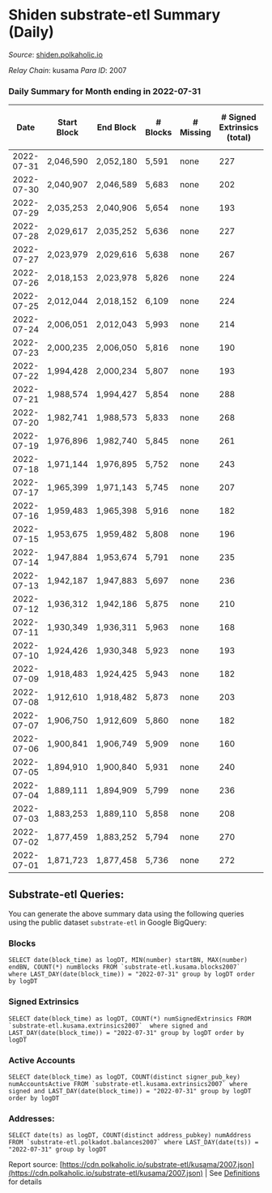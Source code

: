 # Shiden substrate-etl Summary (Daily)

_Source_: [shiden.polkaholic.io](https://shiden.polkaholic.io)

*Relay Chain*: kusama
*Para ID*: 2007



### Daily Summary for Month ending in 2022-07-31


| Date | Start Block | End Block | # Blocks | # Missing | # Signed Extrinsics (total) | # Active Accounts | # Addresses with Balances | # Events | # Transfers | # XCM Transfers In | # XCM Transfers Out |
| ---- | ----------- | --------- | -------- | --------- | --------------------------- | ----------------- | ------------------------- | -------- | ----------- | ------------------ | ------------------- |
| 2022-07-31 | 2,046,590 | 2,052,180 | 5,591 | none  | 227 | 129 | 556,293 | 58,688 | 6,737 ($81,783.65) |   |   |
| 2022-07-30 | 2,040,907 | 2,046,589 | 5,683 | none  | 202 | 110 |  | 57,512 | 6,721 ($70,682.18) |   | 1 ($64.86) |
| 2022-07-29 | 2,035,253 | 2,040,906 | 5,654 | none  | 193 | 98 | 556,239 | 60,713 | 7,037 ($192,648.62) | 1 ($0.58) | 1 ($0.56) |
| 2022-07-28 | 2,029,617 | 2,035,252 | 5,636 | none  | 227 | 120 |  | 51,248 | 6,131 ($79,770.09) | 20 ($445.96) | 5 ($423.22) |
| 2022-07-27 | 2,023,979 | 2,029,616 | 5,638 | none  | 267 | 128 |  | 56,799 | 6,444 ($123,819.18) | 14 ($14,087.80) | 8 ($13,838.61) |
| 2022-07-26 | 2,018,153 | 2,023,978 | 5,826 | none  | 224 | 90 |  | 49,690 | 6,384 ($175,149.30) | 1 ($75.49) | 3 ($106.09) |
| 2022-07-25 | 2,012,044 | 2,018,152 | 6,109 | none  | 224 | 115 |  | 55,442 | 6,771 ($65,033.84) | 5 ($155.14) | 5 ($3.18) |
| 2022-07-24 | 2,006,051 | 2,012,043 | 5,993 | none  | 214 | 113 |  | 48,457 | 6,213 ($45,656.34) |   |   |
| 2022-07-23 | 2,000,235 | 2,006,050 | 5,816 | none  | 190 | 101 |  | 45,583 | 6,062 ($35,563.31) | 2 ($262.01) | 2 ($225.22) |
| 2022-07-22 | 1,994,428 | 2,000,234 | 5,807 | none  | 193 | 96 |  | 57,043 | 6,991 ($446,614.44) | 9 ($3.53) | 2 ($0.16) |
| 2022-07-21 | 1,988,574 | 1,994,427 | 5,854 | none  | 288 | 122 |  | 55,766 | 6,816 ($498,117.73) | 8 ($0.45) | 11 ($3.48) |
| 2022-07-20 | 1,982,741 | 1,988,573 | 5,833 | none  | 268 | 124 |  | 70,586 | 8,157 ($396,602.94) | 1 ($0.06) | 2  |
| 2022-07-19 | 1,976,896 | 1,982,740 | 5,845 | none  | 261 | 124 |  | 65,029 | 7,455 ($616,813.45) | 7 ($2.64) | 2 ($0.13) |
| 2022-07-18 | 1,971,144 | 1,976,895 | 5,752 | none  | 243 | 125 |  | 55,368 | 6,519 ($101,388.80) | 6 ($755.75) | 5 ($757.14) |
| 2022-07-17 | 1,965,399 | 1,971,143 | 5,745 | none  | 207 | 103 | 555,195 | 50,754 | 6,412 ($99,945.71) | 7 ($1.49) | 2 ($4.52) |
| 2022-07-16 | 1,959,483 | 1,965,398 | 5,916 | none  | 182 | 92 |  | 51,083 | 6,514 ($83,728.39) |   | 1 ($59.22) |
| 2022-07-15 | 1,953,675 | 1,959,482 | 5,808 | none  | 196 | 98 | 555,073 | 85,011 | 6,615 ($18,052.38) | 2 ($0.11) | 1 ($0.05) |
| 2022-07-14 | 1,947,884 | 1,953,674 | 5,791 | none  | 235 | 97 |  | 117,959 | 6,579 ($72,979.31) | 13 ($7.10) | 11 ($4.16) |
| 2022-07-13 | 1,942,187 | 1,947,883 | 5,697 | none  | 236 | 99 |  | 53,154 | 6,346 ($39,507.55) |   | 5 ($139.59) |
| 2022-07-12 | 1,936,312 | 1,942,186 | 5,875 | none  | 210 | 93 |  | 49,839 | 6,300 ($192,602.73) | 1 ($0.18) | 6 ($0.19) |
| 2022-07-11 | 1,930,349 | 1,936,311 | 5,963 | none  | 168 | 81 |  | 54,105 | 6,774 ($45,652.31) |   |   |
| 2022-07-10 | 1,924,426 | 1,930,348 | 5,923 | none  | 193 | 79 |  | 51,798 | 6,459 ($12,445.71) |   |   |
| 2022-07-09 | 1,918,483 | 1,924,425 | 5,943 | none  | 182 | 85 |  | 48,048 | 6,192 ($22,002.51) |   |   |
| 2022-07-08 | 1,912,610 | 1,918,482 | 5,873 | none  | 203 | 81 |  | 52,414 | 6,357 ($41,862.96) |   |   |
| 2022-07-07 | 1,906,750 | 1,912,609 | 5,860 | none  | 182 | 85 |  | 56,019 | 6,701 ($13,504.05) | 14 ($23.36) | 6 ($1.36) |
| 2022-07-06 | 1,900,841 | 1,906,749 | 5,909 | none  | 160 | 75 |  | 49,299 | 6,331 ($160,632.22) | 8 ($35.73) | 7 ($6.08) |
| 2022-07-05 | 1,894,910 | 1,900,840 | 5,931 | none  | 240 | 102 |  | 52,627 | 6,642 ($334,590.17) | 4 ($0.56) | 4 ($5.31) |
| 2022-07-04 | 1,889,111 | 1,894,909 | 5,799 | none  | 236 | 104 |  | 48,630 | 6,299 ($43,804.50) | 5 ($5.95) | 3 ($3.35) |
| 2022-07-03 | 1,883,253 | 1,889,110 | 5,858 | none  | 208 | 91 |  | 47,345 | 6,186 ($58,332.65) |   |   |
| 2022-07-02 | 1,877,459 | 1,883,252 | 5,794 | none  | 270 | 108 |  | 49,318 | 6,338 ($63,208.28) |   |   |
| 2022-07-01 | 1,871,723 | 1,877,458 | 5,736 | none  | 272 | 97 |  | 55,407 | 6,766 ($114,496.85) | 8 ($3.86) | 1 ($4.76) |

## Substrate-etl Queries:
You can generate the above summary data using the following queries using the public dataset `substrate-etl` in Google BigQuery:


### Blocks
```
SELECT date(block_time) as logDT, MIN(number) startBN, MAX(number) endBN, COUNT(*) numBlocks FROM `substrate-etl.kusama.blocks2007`  where LAST_DAY(date(block_time)) = "2022-07-31" group by logDT order by logDT
```


### Signed Extrinsics
```
SELECT date(block_time) as logDT, COUNT(*) numSignedExtrinsics FROM `substrate-etl.kusama.extrinsics2007`  where signed and LAST_DAY(date(block_time)) = "2022-07-31" group by logDT order by logDT
```


### Active Accounts
```
SELECT date(block_time) as logDT, COUNT(distinct signer_pub_key) numAccountsActive FROM `substrate-etl.kusama.extrinsics2007` where signed and LAST_DAY(date(block_time)) = "2022-07-31" group by logDT order by logDT
```


### Addresses:
```
SELECT date(ts) as logDT, COUNT(distinct address_pubkey) numAddress FROM `substrate-etl.polkadot.balances2007` where LAST_DAY(date(ts)) = "2022-07-31" group by logDT
```



Report source: [https://cdn.polkaholic.io/substrate-etl/kusama/2007.json](https://cdn.polkaholic.io/substrate-etl/kusama/2007.json) | See [Definitions](/DEFINITIONS.md) for details
